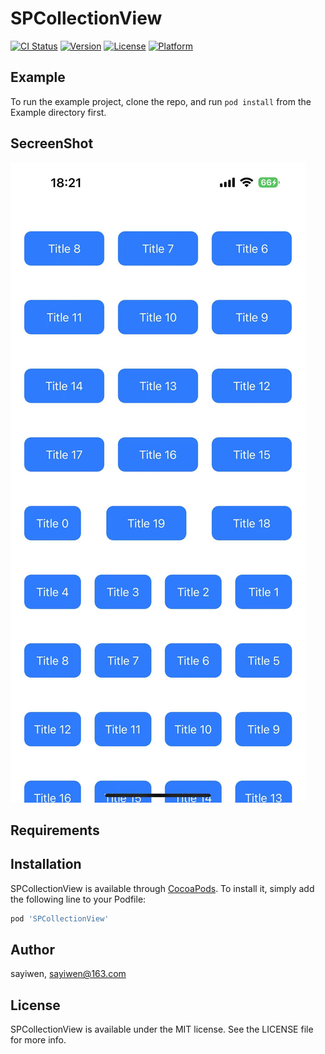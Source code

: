# SPCollectionView

[![CI Status](https://img.shields.io/travis/sayiwen/SPCollectionView.svg?style=flat)](https://travis-ci.org/sayiwen/SPCollectionView)
[![Version](https://img.shields.io/cocoapods/v/SPCollectionView.svg?style=flat)](https://cocoapods.org/pods/SPCollectionView)
[![License](https://img.shields.io/cocoapods/l/SPCollectionView.svg?style=flat)](https://cocoapods.org/pods/SPCollectionView)
[![Platform](https://img.shields.io/cocoapods/p/SPCollectionView.svg?style=flat)](https://cocoapods.org/pods/SPCollectionView)

## Example

To run the example project, clone the repo, and run `pod install` from the Example directory first.

## SecreenShot

![image](https://github.com/sayiwen/SPCollectionView-OC/blob/main/main.jpg)

## Requirements

## Installation

SPCollectionView is available through [CocoaPods](https://cocoapods.org). To install
it, simply add the following line to your Podfile:

```ruby
pod 'SPCollectionView'
```

## Author

sayiwen, sayiwen@163.com

## License

SPCollectionView is available under the MIT license. See the LICENSE file for more info.
